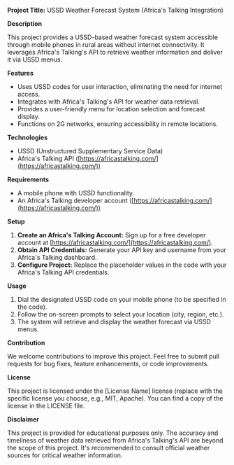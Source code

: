 **Project Title:** USSD Weather Forecast System (Africa's Talking Integration)

**Description**

This project provides a USSD-based weather forecast system accessible through mobile phones in rural areas without internet connectivity. It leverages Africa's Talking's API to retrieve weather information and deliver it via USSD menus.

**Features**

- Uses USSD codes for user interaction, eliminating the need for internet access.
- Integrates with Africa's Talking's API for weather data retrieval.
- Provides a user-friendly menu for location selection and forecast display.
- Functions on 2G networks, ensuring accessibility in remote locations.

**Technologies**

- USSD (Unstructured Supplementary Service Data)
- Africa's Talking API ([https://africastalking.com/](https://africastalking.com/))

**Requirements**

- A mobile phone with USSD functionality.
- An Africa's Talking developer account ([https://africastalking.com/](https://africastalking.com/))

**Setup**

1. **Create an Africa's Talking Account:** Sign up for a free developer account at [https://africastalking.com/](https://africastalking.com/).
2. **Obtain API Credentials:** Generate your API key and username from your Africa's Talking dashboard.
3. **Configure Project:** Replace the placeholder values in the code with your Africa's Talking API credentials.

**Usage**

1. Dial the designated USSD code on your mobile phone (to be specified in the code).
2. Follow the on-screen prompts to select your location (city, region, etc.).
3. The system will retrieve and display the weather forecast via USSD menus.

**Contribution**

We welcome contributions to improve this project. Feel free to submit pull requests for bug fixes, feature enhancements, or code improvements.

**License**

This project is licensed under the [License Name] license (replace with the specific license you choose, e.g., MIT, Apache). You can find a copy of the license in the LICENSE file.

**Disclaimer**

This project is provided for educational purposes only. The accuracy and timeliness of weather data retrieved from Africa's Talking's API are beyond the scope of this project. It's recommended to consult official weather sources for critical weather information.
